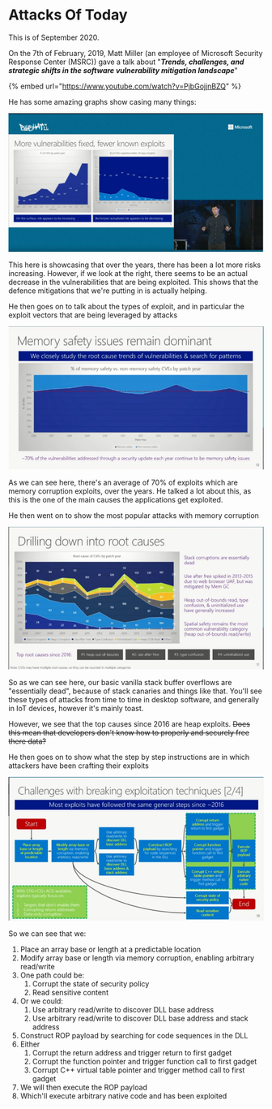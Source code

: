 # Attacks Of Today

This is of September 2020.

On the 7th of February, 2019, Matt Miller \(an employee of Microsoft Security Response Center \(MSRC\)\) gave a talk about "_**Trends, challenges, and strategic shifts in the software vulnerability mitigation landscape**_"

{% embed url="https://www.youtube.com/watch?v=PjbGojjnBZQ" %}

He has some amazing graphs show casing many things:

![vulnerabilities fixed vs known exploits](../../../.gitbook/assets/vuln_vs_exploits.png)

This here is showcasing that over the years, there has been a lot more  risks increasing. However, if we look at the right, there seems to be an actual decrease in the vulnerabilities that are being exploited. This shows that the defence mitigations that we're putting in is actually helping.

He then goes on to talk about the types of exploit, and in particular the exploit vectors that are being leveraged by attacks

![Memory safety issues remain dominant](../../../.gitbook/assets/mem_issues_dominant.png)

As we can see here, there's an average of 70% of exploits which are memory corruption exploits, over the years. He talked a lot about this, as this is the one of the main causes the applications get exploited.

He then went on to show the most popular attacks with memory corruption

![Root causes of memory attacks](../../../.gitbook/assets/root_cuase_mem_attacks.png)

So as we can see here, our basic vanilla stack buffer overflows are "essentially dead", because of stack canaries and things like that. You'll see these types of attacks from time to time in desktop software, and generally in IoT devices, however it's mainly toast.

However, we see that the top causes since 2016 are heap exploits. ~~Does this mean that developers don't know how to properly and securely free there data?~~

He then goes on to show what the step by step instructions are in which attackers have been crafting their exploits

![Step by step instructions for exploitation](../../../.gitbook/assets/step-by-step-exploit.png)

So we can see that we:

1. Place an array base or length at a predictable location
2. Modify array base or length via memory corruption, enabling arbitrary read/write
3. One path could be:
   1. Corrupt the state of security policy
   2. Read sensitive content
4. Or we could:
   1. Use arbitrary read/write to discover DLL base address
   2. Use arbitrary read/write to discover DLL base address and stack address
5. Construct ROP payload by searching for code sequences in the DLL
6. Either
   1. Corrupt the return address and trigger return to first gadget
   2. Corrupt the function pointer and trigger function call to first gadget
   3. Corrupt C++ virtual table pointer and trigger method call to first gadget
7. We will then execute the ROP payload
8. Which'll execute arbitrary native code and has been exploited

